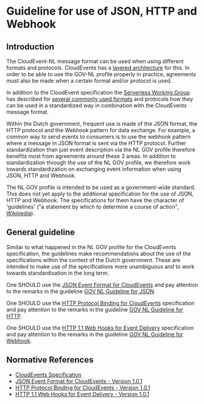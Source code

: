 # Guideline for use of JSON, HTTP and Webhook

## Introduction

The CloudEvent-NL message format can be used when using different formats and protocols. CloudEvents has a [layered architecture](https://github.com/cloudevents/spec/blob/v1.0.1/primer.md#architecture) for this. In order to be able to use the GOV-NL profile properly in practice, agreements must also be made when a certain format and/or protocol is used.

In addition to the CloudEvent specification the [Serverless Working Group](https://github.com/cncf/wg-serverless) has described for [several commonly used formats](https://github.com/cloudevents/spec#cloudevents-documents) and protocols how they can be used in a standardized way in combination with the CloudEvents message format. 

Within the Dutch government, frequent use is made of the JSON format, the HTTP protocol and the Webhook pattern for data exchange. For example, a common way to send events to consumers is to use the webhook pattern where a message in JSON format is sent via the HTTP protocol. Further standardization than just event description via the NL GOV profile therefore benefits most from agreements around these 3 areas. In addition to standardization through the use of the NL GOV profile, we therefore work towards standardization on exchanging event information when using JSON, HTTP and Webhook.

The NL GOV profile is intended to be used as a government-wide standard. This does not yet apply to the additional specification for the use of JSON, HTTP and Webhook. The specifications for them have the character of 'guidelines' ("a statement by which to determine a course of action", [Wikipedia](https://en.wikipedia.org/wiki/Guideline)).

## General guideline

Similar to what happened in the NL GOV profile for the CloudEvents specification, the guidelines make recommendations
about the use of the specifications within the context of the Dutch government. These are intended to make use of the specifications more unambiguous and to work towards standardisation in the long term.

One SHOULD use the [JSON Event Format for CloudEvents](https://github.com/cloudevents/spec/blob/v1.0.1/json-format.md) and pay attention to the remarks in the guideline [GOV NL Guideline for JSON](Use-of-JSON.md).

One SHOULD use the [HTTP Protocol Binding for CloudEvents](https://github.com/cloudevents/spec/blob/v1.0.1/http-protocol-binding.md) specification and pay attention to the remarks in the guideline [GOV NL Guideline for HTTP](Use-of-HTTP.md).

One SHOULD use the [HTTP 1.1 Web Hooks for Event Delivery](https://github.com/cloudevents/spec/blob/v1.0.1/http-webhook.md) specification and pay attention to the remarks in the guideline [GOV NL Guideline for Webhook](Use-of-Webhook.md).


## Normative References

- [CloudEvents Specification](https://github.com/cloudevents/spec/blob/v1.0.1/json-format.md)
- [JSON Event Format for CloudEvents - Version 1.0.1](https://github.com/cloudevents/spec/blob/v1.0.1/json-format.md)
- [HTTP Protocol Binding for CloudEvents - Version 1.0.1](https://github.com/cloudevents/spec/blob/v1.0.1/http-protocol-binding.md)
- [HTTP 1.1 Web Hooks for Event Delivery - Version 1.0.1](https://github.com/cloudevents/spec/blob/v1.0.1/http-webhook.md)
